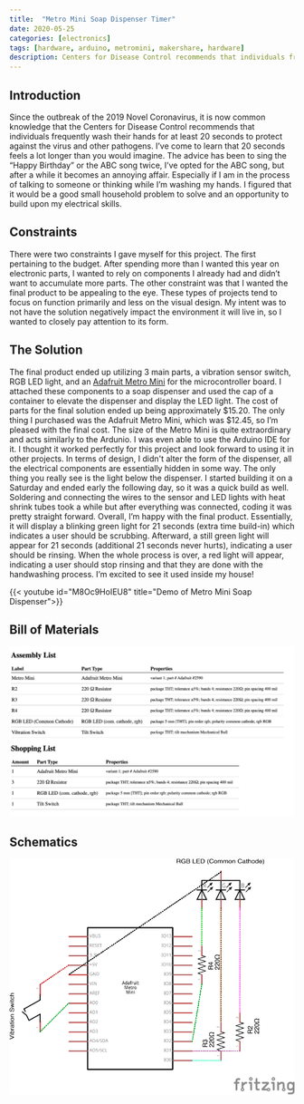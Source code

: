 ```yaml
---
title:  "Metro Mini Soap Dispenser Timer"
date: 2020-05-25
categories: [electronics]
tags: [hardware, arduino, metromini, makershare, hardware]
description: Centers for Disease Control recommends that individuals frequently wash their hands for at least 20 seconds to protect against the virus and other pathogens. I’ve come to learn that 20 seconds feels a lot longer ...
---
```

## Introduction

Since the outbreak of the 2019 Novel Coronavirus, it is now common knowledge that the Centers for Disease Control recommends that individuals frequently wash their hands for at least 20 seconds to protect against the virus and other pathogens. I’ve come to learn that 20 seconds feels a lot longer than you would imagine. The advice has been to sing the “Happy Birthday” or the ABC song twice, I’ve opted for the ABC song, but after a while it becomes an annoying affair. Especially if I am in the process of talking to someone or thinking while I’m washing my hands. I figured that it would be a good small household problem to solve and an opportunity to build upon my electrical skills.


## Constraints

There were two constraints I gave myself for this project. The first pertaining to the budget. After spending more than I wanted this year on electronic parts, I wanted to rely on components I already had and didn’t want to accumulate more parts. The other constraint was that I wanted the final product to be appealing to the eye. These types of projects tend to focus on function primarily and less on the visual design. My intent was to not have the solution negatively impact the environment it will live in, so I wanted to closely pay attention to its form.

## The Solution

The final product ended up utilizing 3 main parts, a vibration sensor switch, RGB LED light, and an [Adafruit Metro Mini](https://www.adafruit.com/product/2590) for the microcontroller board. I attached these components to a soap dispenser and used the cap of a container to elevate the dispenser and display the LED light. The cost of parts for the final solution ended up being approximately $15.20. The only thing I purchased was the Adafruit Metro Mini, which was $12.45, so I’m pleased with the final cost. The size of the Metro Mini is quite extraordinary and acts similarly to the Ardunio. I was even able to use the Arduino IDE for it. I thought it worked perfectly for this project and look forward to using it in other projects. In terms of design, I didn't alter the form of the dispenser, all the electrical components are essentially hidden in some way. The only thing you really see is the light below the dispenser. I started building it on a Saturday and ended early the following day, so it was a quick build as well. Soldering and connecting the wires to the sensor and LED lights with heat shrink tubes took a while but after everything was connected, coding it was pretty straight forward. Overall, I’m happy with the final product. Essentially, it will display a blinking green light for 21 seconds (extra time build-in) which indicates a user should be scrubbing. Afterward, a still green light will appear for 21 seconds (additional 21 seconds never hurts), indicating a user should be rinsing. When the whole process is over, a red light will appear, indicating a user should stop rinsing and that they are done with the handwashing process. I’m excited to see it used inside my house!

{{< youtube id="M8Oc9HoIEU8" title="Demo of Metro Mini Soap Dispenser">}}

## Bill of Materials

![Metro Mini soap dispenser timer bill of materials](/images/posts/soap-dispenser/bill-of-materials.jpg)

## Schematics

![Metro Mini soap dispenser timer schematics](/images/posts/soap-dispenser/soap_dispenser_timer_schematic.png)
